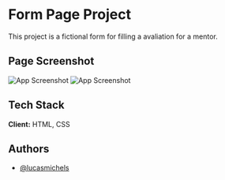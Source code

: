 
# Form Page Project

This project is a fictional form for filling a avaliation for a mentor.

## Page Screenshot

![App Screenshot](https://i.imgur.com/Mz1Zv9F.png)
![App Screenshot](https://i.imgur.com/xBSiCQT.png)




## Tech Stack

**Client:** HTML, CSS

## Authors

- [@lucasmichels](https://www.github.com/lucasmichels)